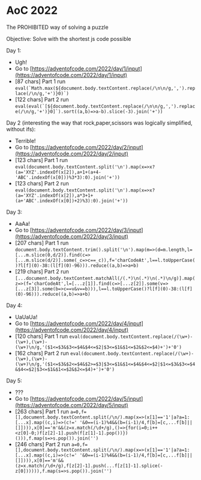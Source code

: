 # AoC 2022

The PROHIBITED way of solving a puzzle

Objective: Solve with the shortest js code possible

Day 1:
- Ugh!
- Go to [https://adventofcode.com/2022/day/1/input](https://adventofcode.com/2022/day/1/input)
- [87 chars] Part 1 run ```eval(`Math.max(${document.body.textContent.replace(/\n\n/g,',').replace(/\n/g,'+')}0)`)```
- [122 chars] Part 2 run ```eval(eval(`[${document.body.textContent.replace(/\n\n/g,',').replace(/\n/g,'+')}0]`).sort((a,b)=>a-b).slice(-3).join('+'))```

Day 2 (interesting the way that rock,paper,scissors was logically simplified, without ifs):
- Terrible!
- Go to [https://adventofcode.com/2022/day/2/input](https://adventofcode.com/2022/day/2/input)
- [123 chars] Part 1 run ```eval(document.body.textContent.split('\n').map(x=>x?(a='XYZ'.indexOf(x[2]),a+1+(a+4-'ABC'.indexOf(x[0]))%3*3):0).join('+'))```
- [123 chars] Part 2 run ```eval(document.body.textContent.split('\n').map(x=>x?(a='XYZ'.indexOf(x[2]),a*3+1+(a+'ABC'.indexOf(x[0])+2)%3):0).join('+'))```

Day 3:
- AaAa!
- Go to [https://adventofcode.com/2022/day/3/input](https://adventofcode.com/2022/day/3/input)
- [207 chars] Part 1 run ```document.body.textContent.trim().split('\n').map(m=>(d=m.length,l=[...m.slice(0,d/2)].find(c=>[...m.slice(d/2)].some(_c=>c==_c)),f='charCodeAt',l==l.toUpperCase()?l[f](0)-38:(l[f](0)-96))).reduce((a,b)=>a+b)```
- [219 chars] Part 2 run ```[...document.body.textContent.matchAll(/(.*)\n(.*)\n(.*)\n/g)].map(z=>(f='charCodeAt',l=[...z[1]].find(c=>[...z[2]].some(v=>[...z[3]].some(b=>c==v&v==b))),l==l.toUpperCase()?l[f](0)-38:(l[f](0)-96))).reduce((a,b)=>a+b)```

Day 4:
- UaUaUa!
- Go to [https://adventofcode.com/2022/day/4/input](https://adventofcode.com/2022/day/4/input)
- [120 chars] Part 1 run ```eval(document.body.textContent.replace(/(\w+)-(\w+),(\w+)-(\w+)\n/g,'($1<=$3&$3<=$4&$4<=$2|$3<=$1&$1<=$2&$2<=$4)+')+'0')```
- [162 chars] Part 2 run ```eval(document.body.textContent.replace(/(\w+)-(\w+),(\w+)-(\w+)\n/g,'($1<=$3&$2<=$4&$2>=$3|$3<=$1&$1<=$4&$4<=$2|$1<=$3&$3<=$4&$4<=$2|$3<=$1&$1<=$2&$2<=$4)+')+'0')```

Day 5:
- ???
- Go to [https://adventofcode.com/2022/day/5/input](https://adventofcode.com/2022/day/5/input)
- [263 chars] Part 1 run ```a=0,f=[],document.body.textContent.split(/\n/).map(x=>(x[1]=='1'|a?a=1:[...x].map((c,i)=>(c!=' '&0==(i-1)%4&&(b=(i-1)/4,f[b]=[c,...f[b]||[]]))),x[0]=='m'&&(z=x.match(/\d+/g),()=>{for(i=0;i++<z[0]-0;)f[z[2]-1].push(f[z[1]-1].pop())})())),f.map(s=>s.pop()).join('')```
- [246 chars] Part 2 run ```a=0,f=[],document.body.textContent.split(/\n/).map(x=>(x[1]=='1'|a?a=1:[...x].map((c,i)=>(c!=' '&0==(i-1)%4&&(b=(i-1)/4,f[b]=[c,...f[b]||[]]))),x[0]=='m'&&(z=x.match(/\d+/g),f[z[2]-1].push(...f[z[1]-1].splice(-z[0]))))),f.map(s=>s.pop()).join('')```
